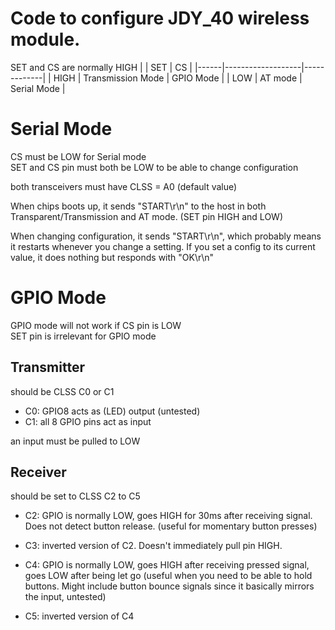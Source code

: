 # Code to configure JDY_40 wireless module. 


SET and CS are normally HIGH
|      | SET               | CS          |
|------|-------------------|-------------|
| HIGH | Transmission Mode | GPIO Mode   |
| LOW  | AT mode           | Serial Mode |

# Serial Mode
CS must be LOW for Serial mode\
SET and CS pin must both be LOW to be able to change configuration

both transceivers must have CLSS = A0 (default value)

When chips boots up, it sends "START\r\n" to the host in both Transparent/Transmission and AT mode. (SET pin HIGH and LOW)

When changing configuration, it sends "START\r\n", which probably means it restarts whenever you change a setting. If you set a config to its current value, it does nothing but responds with "OK\r\n"

# GPIO Mode
GPIO mode will not work if CS pin is LOW\
SET pin is irrelevant for GPIO mode

## Transmitter
should be CLSS C0 or C1
- C0: GPIO8 acts as (LED) output (untested)
- C1: all 8 GPIO pins act as input

an input must be pulled to LOW


## Receiver
should be set to CLSS C2 to C5
- C2: GPIO is normally LOW, goes HIGH for 30ms after receiving signal. Does not detect button release. (useful for momentary button presses)

- C3: inverted version of C2. Doesn't immediately pull pin HIGH.

- C4: GPIO is normally LOW, goes HIGH after receiving pressed signal, goes LOW after being let go (useful when you need to be able to hold buttons. Might include button bounce signals since it basically mirrors the input, untested)

- C5: inverted version of C4